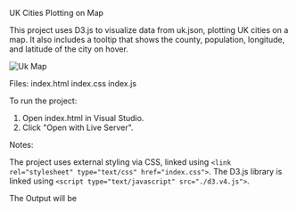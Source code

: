 UK Cities Plotting on Map

This project uses D3.js to visualize data from uk.json, plotting UK cities on a map. 
It also includes a tooltip that shows the county, population, longitude, and latitude of the city on hover.

![Uk Map](https://github.com/YashashTV01/D3assignment/edit/main/ukmap.png)



Files:
index.html
index.css
index.js

To run the project:

1. Open index.html in Visual Studio.
2. Click "Open with Live Server".

Notes:

The project uses external styling via CSS, linked using `<link rel="stylesheet" type="text/css" href="index.css">`.
The D3.js library is linked using `<script type="text/javascript" src="./d3.v4.js">`.

The Output will be 

